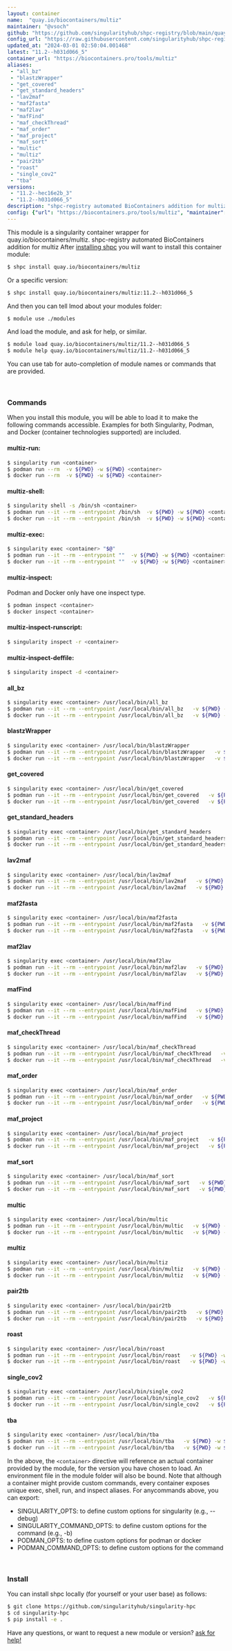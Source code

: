 ```yaml
---
layout: container
name:  "quay.io/biocontainers/multiz"
maintainer: "@vsoch"
github: "https://github.com/singularityhub/shpc-registry/blob/main/quay.io/biocontainers/multiz/container.yaml"
config_url: "https://raw.githubusercontent.com/singularityhub/shpc-registry/main/quay.io/biocontainers/multiz/container.yaml"
updated_at: "2024-03-01 02:50:04.001468"
latest: "11.2--h031d066_5"
container_url: "https://biocontainers.pro/tools/multiz"
aliases:
 - "all_bz"
 - "blastzWrapper"
 - "get_covered"
 - "get_standard_headers"
 - "lav2maf"
 - "maf2fasta"
 - "maf2lav"
 - "mafFind"
 - "maf_checkThread"
 - "maf_order"
 - "maf_project"
 - "maf_sort"
 - "multic"
 - "multiz"
 - "pair2tb"
 - "roast"
 - "single_cov2"
 - "tba"
versions:
 - "11.2--hec16e2b_3"
 - "11.2--h031d066_5"
description: "shpc-registry automated BioContainers addition for multiz"
config: {"url": "https://biocontainers.pro/tools/multiz", "maintainer": "@vsoch", "description": "shpc-registry automated BioContainers addition for multiz", "latest": {"11.2--h031d066_5": "sha256:5dcf13e67076a441e8f4179f29c1da2ff07b86b976555505e646205ed15c0fea"}, "tags": {"11.2--hec16e2b_3": "sha256:abc1b8e9323a83320bf967f869ad2c15cbcd14c0242e7952d866de3c949e8b69", "11.2--h031d066_5": "sha256:5dcf13e67076a441e8f4179f29c1da2ff07b86b976555505e646205ed15c0fea"}, "docker": "quay.io/biocontainers/multiz", "aliases": {"all_bz": "/usr/local/bin/all_bz", "blastzWrapper": "/usr/local/bin/blastzWrapper", "get_covered": "/usr/local/bin/get_covered", "get_standard_headers": "/usr/local/bin/get_standard_headers", "lav2maf": "/usr/local/bin/lav2maf", "maf2fasta": "/usr/local/bin/maf2fasta", "maf2lav": "/usr/local/bin/maf2lav", "mafFind": "/usr/local/bin/mafFind", "maf_checkThread": "/usr/local/bin/maf_checkThread", "maf_order": "/usr/local/bin/maf_order", "maf_project": "/usr/local/bin/maf_project", "maf_sort": "/usr/local/bin/maf_sort", "multic": "/usr/local/bin/multic", "multiz": "/usr/local/bin/multiz", "pair2tb": "/usr/local/bin/pair2tb", "roast": "/usr/local/bin/roast", "single_cov2": "/usr/local/bin/single_cov2", "tba": "/usr/local/bin/tba"}}
---
```


This module is a singularity container wrapper for quay.io/biocontainers/multiz.
shpc-registry automated BioContainers addition for multiz
After [installing shpc](#install) you will want to install this container module:


```bash
$ shpc install quay.io/biocontainers/multiz
```

Or a specific version:

```bash
$ shpc install quay.io/biocontainers/multiz:11.2--h031d066_5
```

And then you can tell lmod about your modules folder:

```bash
$ module use ./modules
```

And load the module, and ask for help, or similar.

```bash
$ module load quay.io/biocontainers/multiz/11.2--h031d066_5
$ module help quay.io/biocontainers/multiz/11.2--h031d066_5
```

You can use tab for auto-completion of module names or commands that are provided.

<br>

### Commands

When you install this module, you will be able to load it to make the following commands accessible.
Examples for both Singularity, Podman, and Docker (container technologies supported) are included.

#### multiz-run:

```bash
$ singularity run <container>
$ podman run --rm  -v ${PWD} -w ${PWD} <container>
$ docker run --rm  -v ${PWD} -w ${PWD} <container>
```

#### multiz-shell:

```bash
$ singularity shell -s /bin/sh <container>
$ podman run --it --rm --entrypoint /bin/sh  -v ${PWD} -w ${PWD} <container>
$ docker run --it --rm --entrypoint /bin/sh  -v ${PWD} -w ${PWD} <container>
```

#### multiz-exec:

```bash
$ singularity exec <container> "$@"
$ podman run --it --rm --entrypoint ""  -v ${PWD} -w ${PWD} <container> "$@"
$ docker run --it --rm --entrypoint ""  -v ${PWD} -w ${PWD} <container> "$@"
```

#### multiz-inspect:

Podman and Docker only have one inspect type.

```bash
$ podman inspect <container>
$ docker inspect <container>
```

#### multiz-inspect-runscript:

```bash
$ singularity inspect -r <container>
```

#### multiz-inspect-deffile:

```bash
$ singularity inspect -d <container>
```


#### all_bz

```bash
$ singularity exec <container> /usr/local/bin/all_bz
$ podman run --it --rm --entrypoint /usr/local/bin/all_bz   -v ${PWD} -w ${PWD} <container> -c " $@"
$ docker run --it --rm --entrypoint /usr/local/bin/all_bz   -v ${PWD} -w ${PWD} <container> -c " $@"
```


#### blastzWrapper

```bash
$ singularity exec <container> /usr/local/bin/blastzWrapper
$ podman run --it --rm --entrypoint /usr/local/bin/blastzWrapper   -v ${PWD} -w ${PWD} <container> -c " $@"
$ docker run --it --rm --entrypoint /usr/local/bin/blastzWrapper   -v ${PWD} -w ${PWD} <container> -c " $@"
```


#### get_covered

```bash
$ singularity exec <container> /usr/local/bin/get_covered
$ podman run --it --rm --entrypoint /usr/local/bin/get_covered   -v ${PWD} -w ${PWD} <container> -c " $@"
$ docker run --it --rm --entrypoint /usr/local/bin/get_covered   -v ${PWD} -w ${PWD} <container> -c " $@"
```


#### get_standard_headers

```bash
$ singularity exec <container> /usr/local/bin/get_standard_headers
$ podman run --it --rm --entrypoint /usr/local/bin/get_standard_headers   -v ${PWD} -w ${PWD} <container> -c " $@"
$ docker run --it --rm --entrypoint /usr/local/bin/get_standard_headers   -v ${PWD} -w ${PWD} <container> -c " $@"
```


#### lav2maf

```bash
$ singularity exec <container> /usr/local/bin/lav2maf
$ podman run --it --rm --entrypoint /usr/local/bin/lav2maf   -v ${PWD} -w ${PWD} <container> -c " $@"
$ docker run --it --rm --entrypoint /usr/local/bin/lav2maf   -v ${PWD} -w ${PWD} <container> -c " $@"
```


#### maf2fasta

```bash
$ singularity exec <container> /usr/local/bin/maf2fasta
$ podman run --it --rm --entrypoint /usr/local/bin/maf2fasta   -v ${PWD} -w ${PWD} <container> -c " $@"
$ docker run --it --rm --entrypoint /usr/local/bin/maf2fasta   -v ${PWD} -w ${PWD} <container> -c " $@"
```


#### maf2lav

```bash
$ singularity exec <container> /usr/local/bin/maf2lav
$ podman run --it --rm --entrypoint /usr/local/bin/maf2lav   -v ${PWD} -w ${PWD} <container> -c " $@"
$ docker run --it --rm --entrypoint /usr/local/bin/maf2lav   -v ${PWD} -w ${PWD} <container> -c " $@"
```


#### mafFind

```bash
$ singularity exec <container> /usr/local/bin/mafFind
$ podman run --it --rm --entrypoint /usr/local/bin/mafFind   -v ${PWD} -w ${PWD} <container> -c " $@"
$ docker run --it --rm --entrypoint /usr/local/bin/mafFind   -v ${PWD} -w ${PWD} <container> -c " $@"
```


#### maf_checkThread

```bash
$ singularity exec <container> /usr/local/bin/maf_checkThread
$ podman run --it --rm --entrypoint /usr/local/bin/maf_checkThread   -v ${PWD} -w ${PWD} <container> -c " $@"
$ docker run --it --rm --entrypoint /usr/local/bin/maf_checkThread   -v ${PWD} -w ${PWD} <container> -c " $@"
```


#### maf_order

```bash
$ singularity exec <container> /usr/local/bin/maf_order
$ podman run --it --rm --entrypoint /usr/local/bin/maf_order   -v ${PWD} -w ${PWD} <container> -c " $@"
$ docker run --it --rm --entrypoint /usr/local/bin/maf_order   -v ${PWD} -w ${PWD} <container> -c " $@"
```


#### maf_project

```bash
$ singularity exec <container> /usr/local/bin/maf_project
$ podman run --it --rm --entrypoint /usr/local/bin/maf_project   -v ${PWD} -w ${PWD} <container> -c " $@"
$ docker run --it --rm --entrypoint /usr/local/bin/maf_project   -v ${PWD} -w ${PWD} <container> -c " $@"
```


#### maf_sort

```bash
$ singularity exec <container> /usr/local/bin/maf_sort
$ podman run --it --rm --entrypoint /usr/local/bin/maf_sort   -v ${PWD} -w ${PWD} <container> -c " $@"
$ docker run --it --rm --entrypoint /usr/local/bin/maf_sort   -v ${PWD} -w ${PWD} <container> -c " $@"
```


#### multic

```bash
$ singularity exec <container> /usr/local/bin/multic
$ podman run --it --rm --entrypoint /usr/local/bin/multic   -v ${PWD} -w ${PWD} <container> -c " $@"
$ docker run --it --rm --entrypoint /usr/local/bin/multic   -v ${PWD} -w ${PWD} <container> -c " $@"
```


#### multiz

```bash
$ singularity exec <container> /usr/local/bin/multiz
$ podman run --it --rm --entrypoint /usr/local/bin/multiz   -v ${PWD} -w ${PWD} <container> -c " $@"
$ docker run --it --rm --entrypoint /usr/local/bin/multiz   -v ${PWD} -w ${PWD} <container> -c " $@"
```


#### pair2tb

```bash
$ singularity exec <container> /usr/local/bin/pair2tb
$ podman run --it --rm --entrypoint /usr/local/bin/pair2tb   -v ${PWD} -w ${PWD} <container> -c " $@"
$ docker run --it --rm --entrypoint /usr/local/bin/pair2tb   -v ${PWD} -w ${PWD} <container> -c " $@"
```


#### roast

```bash
$ singularity exec <container> /usr/local/bin/roast
$ podman run --it --rm --entrypoint /usr/local/bin/roast   -v ${PWD} -w ${PWD} <container> -c " $@"
$ docker run --it --rm --entrypoint /usr/local/bin/roast   -v ${PWD} -w ${PWD} <container> -c " $@"
```


#### single_cov2

```bash
$ singularity exec <container> /usr/local/bin/single_cov2
$ podman run --it --rm --entrypoint /usr/local/bin/single_cov2   -v ${PWD} -w ${PWD} <container> -c " $@"
$ docker run --it --rm --entrypoint /usr/local/bin/single_cov2   -v ${PWD} -w ${PWD} <container> -c " $@"
```


#### tba

```bash
$ singularity exec <container> /usr/local/bin/tba
$ podman run --it --rm --entrypoint /usr/local/bin/tba   -v ${PWD} -w ${PWD} <container> -c " $@"
$ docker run --it --rm --entrypoint /usr/local/bin/tba   -v ${PWD} -w ${PWD} <container> -c " $@"
```



In the above, the `<container>` directive will reference an actual container provided
by the module, for the version you have chosen to load. An environment file in the
module folder will also be bound. Note that although a container
might provide custom commands, every container exposes unique exec, shell, run, and
inspect aliases. For anycommands above, you can export:

 - SINGULARITY_OPTS: to define custom options for singularity (e.g., --debug)
 - SINGULARITY_COMMAND_OPTS: to define custom options for the command (e.g., -b)
 - PODMAN_OPTS: to define custom options for podman or docker
 - PODMAN_COMMAND_OPTS: to define custom options for the command

<br>

### Install

You can install shpc locally (for yourself or your user base) as follows:

```bash
$ git clone https://github.com/singularityhub/singularity-hpc
$ cd singularity-hpc
$ pip install -e .
```

Have any questions, or want to request a new module or version? [ask for help!](https://github.com/singularityhub/singularity-hpc/issues)
